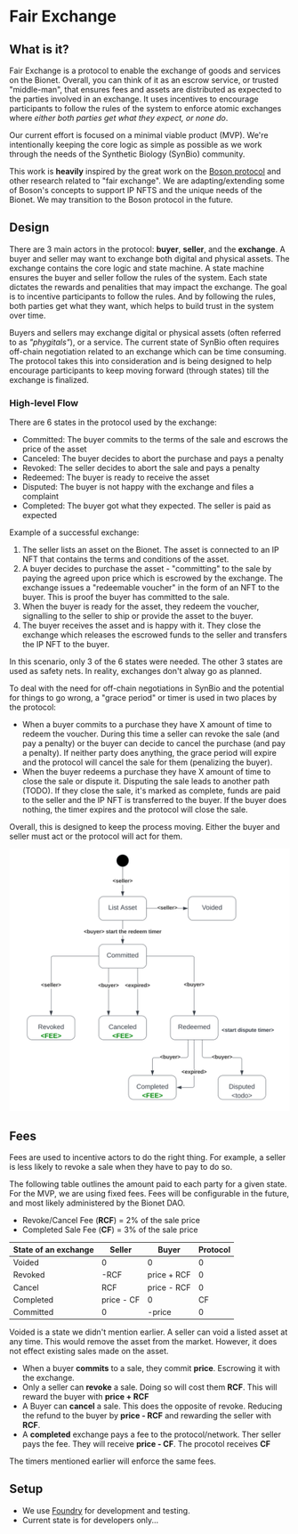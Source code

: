# Fair Exchange

## What is it?
Fair Exchange is a protocol to enable the exchange of goods and services on the Bionet. Overall, you can think of it as an escrow service, or trusted "middle-man", that ensures fees and assets are distributed as expected to the parties involved in an exchange. It uses incentives to encourage participants to follow the rules of the system to enforce atomic exchanges where *either both parties get what they expect, or none do*.

Our current effort is focused on a minimal viable product (MVP).  We're intentionally keeping the core logic as simple as possible as we work through the needs of the Synthetic Biology (SynBio) community.  

This work is **heavily** inspired by the great work on the [Boson protocol](https://www.bosonprotocol.io/technology/) and other research related to "fair exchange". We are adapting/extending some of Boson's concepts to support IP NFTS and the unique needs of the Bionet. We may transition to the Boson protocol in the future.

## Design
There are 3 main actors in the protocol: **buyer**, **seller**, and the **exchange**. A buyer and seller may want to exchange both digital and physical assets. The exchange contains the core logic and state machine. A state machine ensures the buyer and seller follow the rules of the system. Each state dictates the rewards and penalities that may impact the exchange.  The goal is to incentive participants to follow the rules.  And by following the rules, both parties get what they want, which helps to build trust in the system over time.

Buyers and sellers may exchange digital or physical assets (often referred to as *"phygitals"*), or a service.  The current state of SynBio often requires off-chain negotiation related to an exchange which can be time consuming. The protocol takes this into consideration and is being designed to help encourage participants to keep moving forward (through states) till the exchange is finalized.

### High-level Flow

There are 6 states in the protocol used by the exchange:
* Committed: The buyer commits to the terms of the sale and escrows the price of the asset
* Canceled: The buyer decides to abort the purchase and pays a penalty
* Revoked: The seller decides to abort the sale and pays a penalty
* Redeemed: The buyer is ready to receive the asset
* Disputed: The buyer is not happy with the exchange and files a complaint
* Completed: The buyer got what they expected. The seller is paid as expected

Example of a successful exchange:

1. The seller lists an asset on the Bionet. The asset is connected to an IP NFT that contains the terms and conditions of the asset.
2. A buyer decides to purchase the asset - "committing" to the sale by paying the agreed upon price which is escrowed by the exchange. The exchange issues a "redeemable voucher" in the form of an NFT to the buyer.  This is proof the buyer has committed to the sale.
3. When the buyer is ready for the asset, they redeem the voucher, signalling to the seller to ship or provide the asset to the buyer.
4. The buyer receives the asset and is happy with it.  They close the exchange which releases the escrowed funds to the seller and transfers the IP NFT to the buyer.

In this scenario, only 3 of the 6 states were needed. The other 3 states are used as safety nets. In reality, exchanges don't alway go as planned.

To deal with the need for off-chain negotiations in SynBio and the potential for things to go wrong, a "grace period" or timer is used in two places by the protocol:
- When a buyer commits to a purchase they have X amount of time to redeem the voucher.  During this time a seller can revoke the sale (and pay a penalty) or the buyer can decide to cancel the purchase (and pay a penalty).  If neither party does anything, the grace period will expire and the protocol will cancel the sale for them (penalizing the buyer).
- When the buyer redeems a purchase they have X amount of time to close the sale or dispute it.  Disputing the sale leads to another path (TODO). If they close the sale, it's marked as complete, funds are paid to the seller and the IP NFT is transferred to the buyer.  If the buyer does nothing, the timer expires and the protocol will close the sale.

Overall, this is designed to keep the process moving.  Either the buyer and seller must act or the protocol will act for them.

![State Diagrem](./docs/fair-exchange-state.svg)

## Fees
Fees are used to incentive actors to do the right thing.  For example, a seller is less likely to revoke a sale when they have to pay to do so. 

The following table outlines the amount paid to each party for a given state.  For the MVP, we are using fixed fees. Fees will be configurable in the future, and most
likely administered by the Bionet DAO.
* Revoke/Cancel Fee (**RCF**) = 2% of the sale price
* Completed Sale Fee (**CF**)  = 3% of the sale price 

| State of an exchange | Seller     | Buyer       | Protocol |
| -------------------- | ---------- | ----------- | -------- |
| Voided               | 0          | 0           | 0        |
| Revoked              | -RCF       | price + RCF | 0        |
| Cancel               | RCF        | price - RCF | 0        |
| Completed            | price - CF | 0           | CF       |
| Committed            | 0          | -price      | 0        |

Voided is a state we didn't mention earlier. A seller can void a listed asset at any time. This would remove the asset from the market.  However, it does not effect existing sales made on the asset.

* When a buyer **commits** to a sale, they commit **price**. Escrowing it with the exchange.
* Only a seller can **revoke** a sale. Doing so will cost them **RCF**. This will reward the buyer with **price + RCF**
* A Buyer can **cancel** a sale. This does the opposite of revoke. Reducing the refund to the buyer by **price - RCF** and rewarding the seller with **RCF**.
* A **completed** exchange pays a fee to the protocol/network. Ther seller pays the fee. They will receive **price - CF**. The procotol receives **CF**

The timers mentioned earlier will enforce the same fees.

## Setup
- We use [Foundry](https://book.getfoundry.sh/) for development and testing.
- Current state is for developers only...
